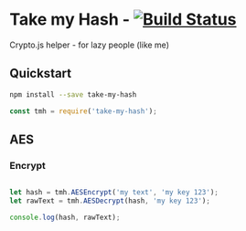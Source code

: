 # Take my Hash - [![Build Status](https://travis-ci.org/pjbank/pjbank-js-sdk.svg?branch=master)](https://travis-ci.org/pjbank/pjbank-js-sdk)
Crypto.js helper - for lazy people (like me) 

## Quickstart

```bash
npm install --save take-my-hash
```

```javascript
const tmh = require('take-my-hash');
```

## AES 

### Encrypt

```javascript

let hash = tmh.AESEncrypt('my text', 'my key 123');
let rawText = tmh.AESDecrypt(hash, 'my key 123');

console.log(hash, rawText);

```

